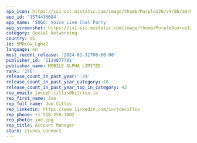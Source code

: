 ```yaml
---
app_icon: https://is1-ssl.mzstatic.com/image/thumb/Purple126/v4/86/a0/5f/86a05fcc-0091-5cb4-d8db-678369401972/AppIcon-0-1x_U007emarketing-0-5-0-85-220.png/1024x1024bb.png
app_id: '1574436604'
app_name: 'SUGO: Voice Live Chat Party'
app_screenshot: https://is1-ssl.mzstatic.com/image/thumb/PurpleSource126/v4/ff/fd/ee/fffdee13-8823-a5df-f1c4-1696f3068a27/75a605ad-9235-4003-ba47-ac04e46d2535_IOS-US-1.jpg/1242x2208bb.png
category: Social Networking
country: US
id: 5MDcGw_Lgbq2
language: en
most_recent_release: '2024-01-31T00:00:00'
publisher_id: '1124877781'
publisher_name: MOBILE ALPHA LIMITED
rank: '276'
release_count_in_past_year: '29'
release_count_in_past_year_category: 16
release_count_in_past_year_top_in_category: 42
rep_email: joseph.cillis@bitrise.io
rep_first_name: Joe
rep_full_name: Joe Cillis
rep_linkedin: https://www.linkedin.com/in/joecillis
rep_phone: +1 518-258-1902
rep_photo: joe.jpg
rep_title: Account Manager
store: itunes_connect
---
```


